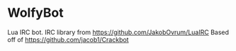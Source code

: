 WolfyBot
========

Lua IRC bot. IRC library from https://github.com/JakobOvrum/LuaIRC
Based off of https://github.com/jacob1/Crackbot
